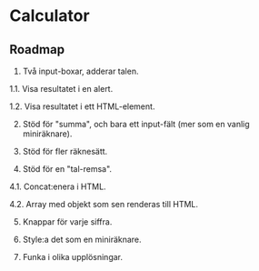 # Calculator

## Roadmap

1. Två input-boxar, adderar talen.

  1.1. Visa resultatet i en alert.
  
  1.2. Visa resultatet i ett HTML-element.
  
2. Stöd för "summa", och bara ett input-fält
(mer som en vanlig miniräknare).

3. Stöd för fler räknesätt.

4. Stöd för en "tal-remsa".

  4.1. Concat:enera i HTML.
  
  4.2. Array med objekt som sen renderas till HTML.
  
5. Knappar för varje siffra.

6. Style:a det som en miniräknare.

7. Funka i olika upplösningar.
